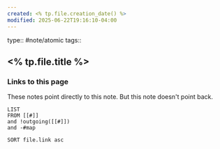 ```yaml
---
created: <% tp.file.creation_date() %>
modified: 2025-06-22T19:16:10-04:00
---
```

type:: #note/atomic
tags::

## <% tp.file.title %>



### Links to this page
These notes point directly to this note. But this note doesn't point back.
```dataview
LIST
FROM [[#]]
and !outgoing([[#]])
and -#map

SORT file.link asc
```
